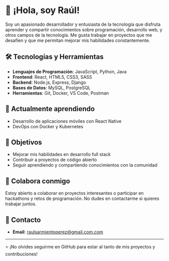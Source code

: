# 👋 ¡Hola, soy Raúl!

Soy un apasionado desarrollador y entusiasta de la tecnología que disfruta aprender y compartir conocimientos sobre programación, desarrollo web, y otros campos de la tecnología. Me gusta trabajar en proyectos que me desafíen y que me permitan mejorar mis habilidades constantemente.

## 🛠️ Tecnologías y Herramientas

- **Lenguajes de Programación**: JavaScript, Python, Java
- **Frontend**: React, HTML5, CSS3, SASS
- **Backend**: Node.js, Express, Django
- **Bases de Datos**: MySQL, PostgreSQL
- **Herramientas**: Git, Docker, VS Code, Postman

## 🌱 Actualmente aprendiendo

- Desarrollo de aplicaciones móviles con React Native
- DevOps con Docker y Kubernetes

## 🎯 Objetivos

- Mejorar mis habilidades en desarrollo full stack
- Contribuir a proyectos de código abierto
- Seguir aprendiendo y compartiendo conocimientos con la comunidad

## 🤝 Colabora conmigo

Estoy abierto a colaborar en proyectos interesantes o participar en hackathons y retos de programación. No dudes en contactarme si quieres trabajar juntos.

## 💬 Contacto

- **Email**: raulsarmientoperez@gmail.com.com

---

⭐️ ¡No olvides seguirme en GitHub para estar al tanto de mis proyectos y contribuciones!
